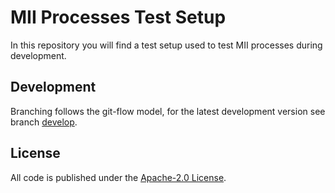 # MII Processes Test Setup

In this repository you will find a test setup used to test MII processes during development.

## Development
Branching follows the git-flow model, for the latest development version see branch [develop](https://github.com/medizininformatik-initiative/mii-processes-test-setup/tree/develop).

## License
All code is published under the [Apache-2.0 License](LICENSE).